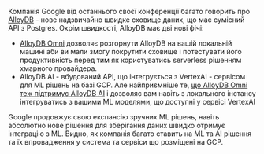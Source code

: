 Компанія Google від останнього своєї конференції багато говорить про [AlloyDB](https://cloud.google.com/alloydb) - нове надзвичайно швидке сховище даних, що має сумісний API з Postgres. Окрім швидкості, AlloyDB має дві нові фічі:
- [AlloyDB Omni](https://cloud.google.com/alloydb/omni) дозволяє розгорнути AlloyDB на вашій локальній машині аби ви мали змогу покрутити сховище і потестувати його продуктивність перед тим як користуватись serverless рішенням хмарного провайдера. 
- AlloyDB AI - вбудований API, що інтегрується з VertexAI - сервісом для ML рішень на базі GCP. Але найприємніше те, [що AlloyDB Omni теж підтримує AlloyDB AI](https://cloud.google.com/blog/products/databases/the-power-of-alloydb-ai-in-alloydb-omni/) і дозволяє вам навіть з локального інстансу інтегруватись з вашими ML моделями, що доступні у сервісі VertexAI

Google продовжує свою експансію зручних ML рішень, навіть абсолютно нове рішення для зберігання даних швидко отримує інтеграцію з ML. Видно, як компанія багато ставить на ML та AI рішення та їх впровадження у система та сервіси що розміщені на GCP.